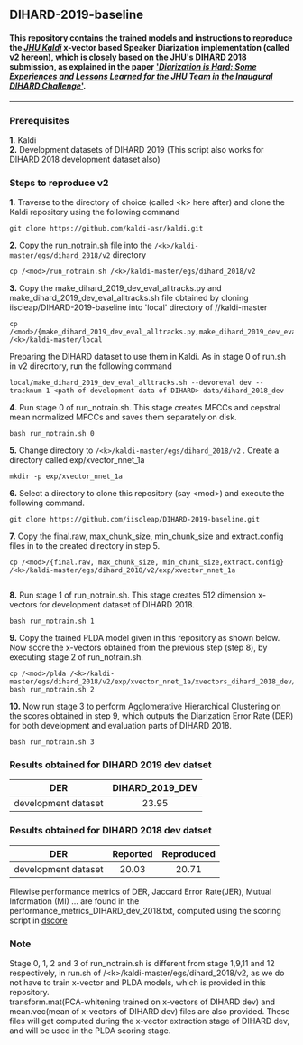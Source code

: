 ## DIHARD-2019-baseline

#### This repository contains the trained models and instructions to reproduce the [_JHU Kaldi_](https://github.com/kaldi-asr/kaldi/tree/master/egs/dihard_2018/v2) x-vector based Speaker Diarization implementation (called v2 hereon), which is closely based on the JHU's DIHARD 2018 submission, as explained in the paper ['_Diarization is Hard: Some Experiences and Lessons Learned for the JHU Team in the Inaugural DIHARD Challenge_'](http://www.danielpovey.com/files/2018_interspeech_dihard.pdf).

---- 

### Prerequisites
**1.** Kaldi\
**2.** Development datasets of DIHARD 2019 (This script also works for DIHARD 2018 development dataset also)


### Steps to reproduce v2
**1.** Traverse to the directory of choice (called \<k\> here after) and clone the Kaldi repository using the following command
```
git clone https://github.com/kaldi-asr/kaldi.git 
```
**2.** Copy the run_notrain.sh file into the ```/<k>/kaldi-master/egs/dihard_2018/v2``` directory
```
cp /<mod>/run_notrain.sh /<k>/kaldi-master/egs/dihard_2018/v2
```

**3.** Copy the make_dihard_2019_dev_eval_alltracks.py and make_dihard_2019_dev_eval_alltracks.sh file obtained by cloning iiscleap/DIHARD-2019-baseline into 'local' directory of /<k>/kaldi-master
```
cp /<mod>/{make_dihard_2019_dev_eval_alltracks.py,make_dihard_2019_dev_eval_alltracks.sh} /<k>/kaldi-master/local       
```
Preparing the DIHARD dataset to use them in Kaldi. As in stage 0 of run.sh in v2 direcrtory, run the following command
```
local/make_dihard_2019_dev_eval_alltracks.sh --devoreval dev --tracknum 1 <path of development data of DIHARD> data/dihard_2018_dev
```
       
**4.** Run stage 0 of run_notrain.sh. This stage creates MFCCs and cepstral mean normalized MFCCs and saves them separately on disk.
```
bash run_notrain.sh 0
```
  
**5.** Change directory to ```/<k>/kaldi-master/egs/dihard_2018/v2``` . Create a directory called exp/xvector_nnet_1a   
``` 
mkdir -p exp/xvector_nnet_1a
```
       
**6.** Select a directory to clone this repository (say \<mod\>) and execute the following command.
```
git clone https://github.com/iiscleap/DIHARD-2019-baseline.git
```
       
**7.** Copy the final.raw, max_chunk_size, min_chunk_size and extract.config files in <mod> to the created directory in step 5. 
       
 ```
 cp /<mod>/{final.raw, max_chunk_size, min_chunk_size,extract.config} /<k>/kaldi-master/egs/dihard_2018/v2/exp/xvector_nnet_1a
       
 
 ```

**8.** Run stage 1 of run_notrain.sh. This stage creates 512 dimension x-vectors for development dataset of DIHARD 2018.
```
bash run_notrain.sh 1
```

**9.** Copy the trained PLDA model given in this repository as shown below. Now score the x-vectors obtained from the previous step (step 8), by executing stage 2 of run_notrain.sh. 
```
cp /<mod>/plda /<k>/kaldi-master/egs/dihard_2018/v2/exp/xvector_nnet_1a/xvectors_dihard_2018_dev/
bash run_notrain.sh 2
```

**10.** Now run stage 3 to perform Agglomerative Hierarchical Clustering on the scores obtained in step 9, which outputs the Diarization Error Rate (DER) for both development and evaluation parts of DIHARD 2018.
```
bash run_notrain.sh 3
```

### Results obtained for DIHARD 2019 dev datset

| DER                     | DIHARD_2019_DEV| 
| :-------------:         |:-------------: | 
| development dataset     | 23.95          |


### Results obtained for DIHARD 2018 dev datset

| DER                     | Reported      | Reproduced  |
| :-------------:         |:-------------:| :-----:     |
| development dataset     | 20.03         |20.71        |

Filewise performance metrics of DER, Jaccard Error Rate(JER), Mutual Information (MI) ... are found in the performance_metrics_DIHARD_dev_2018.txt, computed using the scoring script in [dscore](https://github.com/nryant/dscore "https://github.com/nryant/dscore")



### Note
Stage 0, 1, 2 and 3 of run_notrain.sh is different from stage 1,9,11 and 12 respectively, in run.sh of /\<k\>/kaldi-master/egs/dihard_2018/v2, as we do not have to train x-vector and PLDA models, which is provided in this repository.\
transform.mat(PCA-whitening trained on x-vectors of DIHARD dev) and mean.vec(mean of x-vectors of DIHARD dev) files are also provided. These files will get computed during the x-vector extraction stage of DIHARD dev, and will be used in the PLDA scoring stage. 
